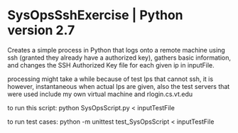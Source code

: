 # SysOpsSshExercise | Python version 2.7
Creates a simple process in Python that logs onto a remote machine using ssh (granted they already have a authorized key), 
gathers basic information, and changes the SSH Authorized Key file for each given ip in inputFile.

processing might take a while because of test Ips that cannot ssh,
it is however, instantaneous when actual Ips are given,
also the test servers that were used include my own virtual machine and rlogin.cs.vt.edu

to run this script: python SysOpsScript.py < inputTestFile

to run test cases: python -m unittest test_SysOpsScript < inputTestFile
